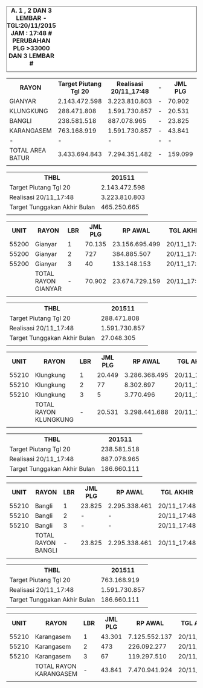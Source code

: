 <HTML>
<HEAD>
<META HTTP-EQUIV="Content-Type" CONTENT="text/html;charset=windows-1252">
<TITLE>MONITOR LEMBAR BILLMAN NOPEMBER 2015 - AREA BATUR</TITLE> 


</HEAD>
<BODY>
<TABLE BORDER=1 BGCOLOR=#ffffff CELLSPACING=0><FONT FACE="Segoe UI" COLOR=#000000><CAPTION><B>A. 1 , 2 DAN 3 LEMBAR  - TGL:20/11/2015 JAM : 17:48 # PERUBAHAN PLG >33000 DAN 3 LEMBAR #</B></CAPTION></FONT>

<table><tbody><tr><th>RAYON</th><th>Target Piutang Tgl 20</th><th>Realisasi 20/11_17:48</th><th>-</th><th> JML PLG </th><th> RP AWAL </th><th>TGL AKHIR</th><th>-</th><th> SISA PLG </th><th> SISA RP </th><th> - </th><th>LNS PLG</th><th>LNS RP</th><th>% LBR</th><th>% RP</th><th> - </th><th>TGL</th><th>-</th><th> PLG </th><th> RP </th><th> - </th><th>LNS PLG</th><th>LNS RP</th><th>% LBR</th><th>% RP</th><th> - </th><th>TGL</th><th>-</th><th> PLG </th><th> RP </th><th> - </th><th>LNS PLG</th><th>LNS RP</th><th>% LBR</th><th>% RP</th><th> - </th><th> TGL</th><th> </th><th> PLG </th><th> RP </th><th>SEGEL</th><th>DTNG</th><th>% LBR</th><th>% RP</th></tr><tr><td>GIANYAR</td><td> 2.143.472.598 </td><td> 3.223.810.803 </td><td>-</td><td> 70.902 </td><td> 23.674.729.159 </td><td> 20/11_17:48 </td><td> - </td><td> 12.244 </td><td> 2.716.971.926 </td><td> - </td><td> 1.974 </td><td> 506.838.877 </td><td>-82,73%</td><td>-88,52%</td><td> - </td><td> 20/11_13:50 </td><td> - </td><td> 14.218 </td><td> 3.223.810.803 </td><td> - </td><td> 6.743 </td><td> 2.016.039.155 </td><td>-79,95%</td><td>-86,38%</td><td> - </td><td> 20/11_06:45 </td><td> - </td><td> 20.961 </td><td> 5.239.849.958 </td><td> - </td><td> 608 </td><td> 613.278.705 </td><td>-79,95%</td><td>-86,38%</td><td> - </td><td> 19/11_19:20 </td><td> - </td><td> 21.569 </td><td> 5.853.128.663 </td><td> 13 </td><td> 46 </td><td>-69,58%</td><td>-75,28%</td></tr><tr><td>KLUNGKUNG</td><td>288.471.808</td><td>1.591.730.857</td><td>-</td><td> 20.531 </td><td> 3.298.441.688 </td><td> 20/11_17:48 </td><td> - </td><td> 3.749 </td><td> 413.233.329 </td><td> - </td><td> 462 </td><td> 91.553.183 </td><td>-81,74%</td><td>-87,47%</td><td> - </td><td> 20/11_13:50 </td><td> - </td><td> 4.211 </td><td> 504.786.512 </td><td> - </td><td> 1.767 </td><td> 341.523.844 </td><td>-79,49%</td><td>-84,70%</td><td> - </td><td> 20/11_06:45 </td><td> - </td><td> 5.978 </td><td> 846.310.356 </td><td> - </td><td> 76 </td><td> 37.203.077 </td><td>-70,88%</td><td>-74,34%</td><td> - </td><td> 19/11_19:20 </td><td> - </td><td> 6.054 </td><td> 883.513.433 </td><td> - </td><td> 2 </td><td>-70,51%</td><td>-73,21%</td></tr><tr><td>BANGLI</td><td>238.581.518</td><td>887.078.965</td><td>-</td><td> 23.825 </td><td> 2.295.338.461 </td><td> 20/11_17:48 </td><td> - </td><td> 4.544 </td><td> 355.504.928 </td><td> - </td><td> 2.248 </td><td> 133.272.377 </td><td>-80,93%</td><td>-84,51%</td><td> - </td><td> 20/11_13:50 </td><td> - </td><td> 6.792 </td><td> 488.777.305 </td><td> - </td><td> 3.431 </td><td> 398.301.660 </td><td>-71,49%</td><td>-78,71%</td><td> - </td><td> 20/11_06:45 </td><td> - </td><td> 10.223 </td><td> 887.078.965 </td><td> - </td><td> 471 </td><td> 65.339.168 </td><td>-57,09%</td><td>-61,35%</td><td> - </td><td> 19/11_19:20 </td><td> - </td><td> 10.694 </td><td> 952.418.133 </td><td> - </td><td> - </td><td>-55,11%</td><td>-58,51%</td></tr><tr><td>KARANGASEM</td><td>763.168.919</td><td>1.591.730.857</td><td>-</td><td> 43.841 </td><td> 7.470.941.924 </td><td> 20/11_17:48 </td><td> - </td><td> 9.478 </td><td> 1.217.387.615 </td><td> - </td><td> 1.114 </td><td> 374.343.242 </td><td>-78,38%</td><td>-83,71%</td><td> - </td><td> 20/11_13:50 </td><td> - </td><td> 10.592 </td><td> 1.591.730.857 </td><td> - </td><td> 5.705 </td><td> 854.090.979 </td><td>-75,84%</td><td>-78,69%</td><td> - </td><td> 20/11_06:45 </td><td> - </td><td> 16.297 </td><td> 2.445.821.836 </td><td> - </td><td> 817 </td><td> 184.282.138 </td><td>-62,83%</td><td>-67,26%</td><td> - </td><td> 19/11_19:20 </td><td> - </td><td> 17.114 </td><td> 2.630.103.974 </td><td> - </td><td> 5 </td><td>-60,96%</td><td>-64,80%</td></tr><tr><td>-</td><td>-</td><td>-</td><td>-</td><td>-</td><td>-</td><td>-</td><td>-</td><td>-</td><td>-</td><td>-</td><td> - </td><td>-</td><td>-</td><td>-</td><td>-</td><td>-</td><td>-</td><td>-</td><td>-</td><td>-</td><td>-</td><td>-</td><td>-</td><td>-</td><td>-</td><td>-</td><td>-</td><td>-</td><td>-</td><td>-</td><td>-</td><td>-</td><td>-</td><td>-</td><td>-</td><td>-</td><td>-</td><td>-</td><td>-</td><td>-</td><td>-</td><td>-</td><td>-</td></tr><tr><td>TOTAL AREA BATUR</td><td> 3.433.694.843 </td><td> 7.294.351.482 </td><td>-</td><td> 159.099 </td><td> 36.739.451.232 </td><td> 20/11_17:48 </td><td> - </td><td> 30.015 </td><td> 4.703.097.798 </td><td> - </td><td> 5.798 </td><td> 1.106.007.679 </td><td>-81,13%</td><td>-87,20%</td><td> - </td><td> 20/11_13:50 </td><td> - </td><td> 35.813 </td><td> 5.809.105.477 </td><td> - </td><td> 17.646 </td><td> 3.609.955.638 </td><td>-77,49%</td><td>-84,19%</td><td> - </td><td> 20/11_06:45 </td><td> - </td><td> 53.459 </td><td> 9.419.061.115 </td><td> - </td><td> 1.972 </td><td> 900.103.088 </td><td>-66,40%</td><td>-74,36%</td><td> - </td><td> - </td><td> - </td><td> 55.431 </td><td> 10.319.164.203 </td><td> 13 </td><td> 53 </td><td>-65,16%</td><td>-71,91%</td></tr><tr><td> </td><td> </td><td> </td><td> </td><td> </td><td> </td><td> </td><td> </td><td> </td><td> </td><td> </td><td> </td><td> </td><td> </td><td> </td><td> </td><td> </td><td> </td><td> </td><td> </td><td> </td><td> </td><td> </td><td> </td><td> </td><td> </td><td> </td><td> </td><td> </td><td> </td><td> </td><td> </td><td> </td><td> </td><td> </td><td> </td><td> </td><td> </td><td> </td><td> </td><td> </td><td> </td><td> </td><td> </td></tr></tbody></table>

<table><tbody><tr><th>THBL</th><th>201511</th></tr><tr><td>Target Piutang Tgl 20</td><td> 2.143.472.598 </td></tr><tr><td>Realisasi 20/11_17:48</td><td> 3.223.810.803 </td></tr><tr><td>Target Tunggakan Akhir Bulan</td><td> 465.250.665 </td></tr><tr><td> </td><td> </td></tr></tbody></table>

<table><tbody><tr><th>UNIT</th><th>RAYON</th><th>LBR</th><th> JML PLG </th><th> RP AWAL </th><th>TGL AKHIR</th><th>-</th><th> SISA PLG </th><th> SISA RP </th><th> - </th><th>LNS PLG</th><th>LNS RP</th><th>% LBR</th><th>% RP</th><th> - </th><th>TGL AKHIR</th><th>-</th><th> PLG </th><th> RP </th><th> - </th><th>LNS PLG</th><th>LNS RP</th><th>% LBR</th><th>% RP</th><th> - </th><th>TGL</th><th>-</th><th> PLG </th><th> RP </th><th> - </th><th>LNS PLG</th><th>LNS RP</th><th>% LBR</th><th>% RP</th><th> - </th><th> TGL</th><th> </th><th> PLG </th><th> RP </th><th>SEGEL</th><th>DTNG</th><th>% LBR</th><th>% RP</th></tr><tr><td>55200</td><td>Gianyar</td><td>1</td><td> 70.135 </td><td> 23.156.695.499 </td><td> 20/11_17:48 </td><td> 1 </td><td> 11.733 </td><td> 2.379.779.802 </td><td> - </td><td> 1.937 </td><td> 498.971.955 </td><td>-83%</td><td>-90%</td><td> - </td><td> 20/11_13:50 </td><td> 1 </td><td> 13.670 </td><td> 2.878.751.757 </td><td> - </td><td> 6.650 </td><td> 1.938.582.208 </td><td>-81%</td><td>-88%</td><td> - </td><td> 20/11_06:45 </td><td> 1 </td><td> 20.320 </td><td> 4.817.333.965 </td><td> - </td><td> 602 </td><td> 611.571.558 </td><td>-80,51%</td><td>-87,57%</td><td> - </td><td> 19/11_19:20 </td><td> 1 </td><td> 20.922 </td><td> 5.428.905.523 </td><td> - </td><td> - </td><td>-70,17%</td><td>-76,56%</td></tr><tr><td>55200</td><td>Gianyar</td><td>2</td><td> 727 </td><td> 384.885.507 </td><td> 20/11_17:48 </td><td> 2 </td><td> 483 </td><td> 259.024.522 </td><td> - </td><td> 34 </td><td> 7.540.508 </td><td>-34%</td><td>-33%</td><td> - </td><td> 20/11_13:50 </td><td> 2 </td><td> 517 </td><td> 266.565.030 </td><td> - </td><td> 91 </td><td> 73.307.337 </td><td>-29%</td><td>-31%</td><td> - </td><td> 20/11_06:45 </td><td> 2 </td><td> 608 </td><td> 339.872.367 </td><td> - </td><td> 6 </td><td> 1.707.147 </td><td>-28,89%</td><td>-30,74%</td><td> - </td><td> 19/11_19:20 </td><td> 2 </td><td> 614 </td><td> 341.579.514 </td><td> 13 </td><td> 46 </td><td>-15,54%</td><td>-11,25%</td></tr><tr><td>55200</td><td>Gianyar</td><td>3</td><td> 40 </td><td> 133.148.153 </td><td> 20/11_17:48 </td><td> 3 </td><td> 28 </td><td> 78.167.602 </td><td> - </td><td> 2 </td><td> 270.323 </td><td>-30%</td><td>-41%</td><td> - </td><td> 20/11_13:50 </td><td> 3 </td><td> 31 </td><td> 78.494.016 </td><td> - </td><td> 2 </td><td> 4.149.610 </td><td>-23%</td><td>-41%</td><td> - </td><td> 20/11_06:45 </td><td> 3 </td><td> 33 </td><td> 82.643.626 </td><td> - </td><td> - </td><td> - </td><td>-22,50%</td><td>-41,05%</td><td> - </td><td> 19/11_19:20 </td><td> 3 </td><td> 33 </td><td> 82.643.626 </td><td> - </td><td> - </td><td>-17,50%</td><td>-37,93%</td></tr><tr><td> </td><td>TOTAL RAYON GIANYAR</td><td>-</td><td> 70.902 </td><td> 23.674.729.159 </td><td> 20/11_17:48 </td><td> - </td><td> 12.244 </td><td> 2.716.971.926 </td><td> - </td><td> 1.973 </td><td> 506.782.786 </td><td>-83%</td><td>-89%</td><td> - </td><td> 20/11_13:50 </td><td> - </td><td> 14.218 </td><td> 3.223.810.803 </td><td> - </td><td> 6.743 </td><td> 2.016.039.155 </td><td>-80%</td><td>-86%</td><td> - </td><td> 20/11_06:45 </td><td> - </td><td> 20.961 </td><td> 5.239.849.958 </td><td> - </td><td> 608 </td><td> 613.278.705 </td><td>-79,95%</td><td>-86,38%</td><td> - </td><td> 19/11_19:20 </td><td> - </td><td> 21.569 </td><td> 5.853.128.663 </td><td> 13 </td><td> 46 </td><td>-69,58%</td><td>-75,28%</td></tr><tr><td> </td><td> </td><td> </td><td> </td><td> </td><td> </td><td> </td><td> </td><td> </td><td> </td><td> </td><td> </td><td> </td><td> </td><td> </td><td> </td><td> </td><td> </td><td> </td><td> </td><td> </td><td> </td><td> </td><td> </td><td> </td><td> </td><td> </td><td> </td><td> </td><td> </td><td> </td><td> </td><td> </td><td> </td><td> </td><td> </td><td> </td><td> </td><td> </td><td> </td><td> </td><td> </td><td> </td></tr></tbody></table>

<table><tbody><tr><th>THBL</th><th>201511</th></tr><tr><td>Target Piutang Tgl 20</td><td>288.471.808</td></tr><tr><td>Realisasi 20/11_17:48</td><td>1.591.730.857</td></tr><tr><td>Target Tunggakan Akhir Bulan</td><td>27.048.305</td></tr><tr><td> </td><td> </td></tr></tbody></table>

<table><tbody><tr><th>UNIT</th><th>RAYON</th><th>LBR</th><th> JML PLG </th><th> RP AWAL </th><th>TGL AKHIR</th><th>-</th><th> SISA PLG </th><th> SISA RP </th><th> - </th><th>LNS PLG</th><th>LNS RP</th><th>% LBR</th><th>% RP</th><th> - </th><th>TGL AKHIR</th><th>-</th><th> PLG </th><th> RP </th><th> - </th><th>LNS PLG</th><th>LNS RP</th><th>% LBR</th><th>% RP</th><th> - </th><th>TGL</th><th>-</th><th> PLG </th><th> RP </th><th> - </th><th>LNS PLG</th><th>LNS RP</th><th>% LBR</th><th>% RP</th><th> - </th><th> TGL</th><th> </th><th> PLG </th><th> RP </th><th>SEGEL</th><th>DTNG</th><th>% LBR</th><th>% RP</th></tr><tr><td>55210</td><td>Klungkung</td><td>1</td><td> 20.449 </td><td> 3.286.368.495 </td><td> 20/11_17:48 </td><td> 1 </td><td> 3.697 </td><td> 405.860.214 </td><td> - </td><td> 459 </td><td> 90.931.615 </td><td>-81,92%</td><td>-87,65%</td><td> - </td><td> 20/11_13:50 </td><td> 1 </td><td> 4.156 </td><td> 496.791.829 </td><td> - </td><td> 1.754 </td><td> 339.035.773 </td><td>-79,68%</td><td>-84,88%</td><td> - </td><td> 20/11_06:45 </td><td> 1 </td><td> 5.910 </td><td> 835.827.602 </td><td> - </td><td> 76 </td><td> 37.203.077 </td><td>-71,10%</td><td>-74,57%</td><td> - </td><td> 19/11_19:20 </td><td> 1 </td><td> 5.986 </td><td> 873.030.679 </td><td> - </td><td> - </td><td>-70,73%</td><td>-73,43%</td></tr><tr><td>55210</td><td>Klungkung</td><td>2</td><td> 77 </td><td> 8.302.697 </td><td> 20/11_17:48 </td><td> 2 </td><td> 48 </td><td> 5.217.744 </td><td> - </td><td> 3 </td><td> 499.361 </td><td>-37,66%</td><td>-37,16%</td><td> - </td><td> 20/11_13:50 </td><td> 2 </td><td> 51 </td><td> 5.717.105 </td><td> - </td><td> 12 </td><td> 995.153 </td><td>-33,77%</td><td>-31,14%</td><td> - </td><td> 20/11_06:45 </td><td> 2 </td><td> 63 </td><td> 6.712.258 </td><td> - </td><td> - </td><td> - </td><td>-18,18%</td><td>-19,16%</td><td> - </td><td> 19/11_19:20 </td><td> 2 </td><td> 63 </td><td> 6.712.258 </td><td> - </td><td> 2 </td><td>-18,18%</td><td>-19,16%</td></tr><tr><td>55210</td><td>Klungkung</td><td>3</td><td> 5 </td><td> 3.770.496 </td><td> 20/11_17:48 </td><td> 3 </td><td> 4 </td><td> 2.155.371 </td><td> - </td><td> - </td><td> 122.207 </td><td>-20,00%</td><td>-42,84%</td><td> - </td><td> 20/11_13:50 </td><td> 3 </td><td> 4 </td><td> 2.277.578 </td><td> - </td><td> 1 </td><td> 1.492.918 </td><td>-20,00%</td><td>-39,59%</td><td> - </td><td> 20/11_06:45 </td><td> 3 </td><td> 5 </td><td> 3.770.496 </td><td> - </td><td> - </td><td> - </td><td>0,00%</td><td>0,00%</td><td> - </td><td> 19/11_19:20 </td><td> 3 </td><td> 5 </td><td> 3.770.496 </td><td> - </td><td> - </td><td>0,00%</td><td>0,00%</td></tr><tr><td> </td><td>TOTAL RAYON KLUNGKUNG</td><td>-</td><td> 20.531 </td><td> 3.298.441.688 </td><td> 20/11_17:48 </td><td> - </td><td> 3.749 </td><td> 413.233.329 </td><td> - </td><td> 462 </td><td> 91.553.183 </td><td>-81,74%</td><td>-87,47%</td><td> - </td><td> 20/11_13:50 </td><td> - </td><td> 4.211 </td><td> 504.786.512 </td><td> - </td><td> 1.767 </td><td> 341.523.844 </td><td>-79,49%</td><td>-84,70%</td><td> - </td><td> 20/11_06:45 </td><td> - </td><td> 5.978 </td><td> 846.310.356 </td><td> - </td><td> 76 </td><td> 37.203.077 </td><td>-70,88%</td><td>-74,34%</td><td> - </td><td> 19/11_19:20 </td><td> - </td><td> 6.054 </td><td> 883.513.433 </td><td> - </td><td> 2 </td><td>-70,51%</td><td>-73,21%</td></tr><tr><td> </td><td> </td><td> </td><td> </td><td> </td><td> </td><td> </td><td> </td><td> </td><td> </td><td> </td><td> </td><td> </td><td> </td><td> </td><td> </td><td> </td><td> </td><td> </td><td> </td><td> </td><td> </td><td> </td><td> </td><td> </td><td> </td><td> </td><td> </td><td> </td><td> </td><td> </td><td> </td><td> </td><td> </td><td> </td><td> </td><td> </td><td> </td><td> </td><td> </td><td> </td><td> </td><td> </td></tr></tbody></table>

<table><tbody><tr><th>THBL</th><th>201511</th></tr><tr><td>Target Piutang Tgl 20</td><td>238.581.518</td></tr><tr><td>Realisasi 20/11_17:48</td><td>887.078.965</td></tr><tr><td>Target Tunggakan Akhir Bulan</td><td>186.660.111</td></tr><tr><td> </td><td> </td></tr></tbody></table>

<table><tbody><tr><th>UNIT</th><th>RAYON</th><th>LBR</th><th> JML PLG </th><th> RP AWAL </th><th>TGL AKHIR</th><th>-</th><th> SISA PLG </th><th> SISA RP </th><th> - </th><th>LNS PLG</th><th>LNS RP</th><th>% LBR</th><th>% RP</th><th> - </th><th>TGL AKHIR</th><th>-</th><th> SISA PLG </th><th> SISA RP </th><th> - </th><th>LNS PLG</th><th>LNS RP</th><th>% LBR</th><th>% RP</th><th> - </th><th>TGL AKHIR</th><th>-</th><th> SISA PLG </th><th> SISA RP </th><th> - </th><th>LNS PLG</th><th>LNS RP</th><th>% LBR</th><th>% RP</th><th> - </th><th> TGL</th><th> </th><th> PLG </th><th> RP </th><th>SEGEL</th><th>DTNG</th><th>% LBR</th><th>% RP</th></tr><tr><td>55210</td><td>Bangli</td><td>1</td><td> 23.825 </td><td> 2.295.338.461 </td><td> 20/11_17:48 </td><td> - </td><td> 4.544 </td><td> 355.504.928 </td><td> - </td><td> 2.248 </td><td> 133.272.377 </td><td>-80,93%</td><td>-84,51%</td><td> - </td><td> 20/11_13:50 </td><td> - </td><td> 6.792 </td><td> 488.777.305 </td><td> - </td><td> 3.431 </td><td> 398.301.660 </td><td>-71,49%</td><td>-78,71%</td><td> - </td><td> 20/11_06:45 </td><td> - </td><td> 10.223 </td><td> 887.078.965 </td><td> - </td><td> 471 </td><td> 65.339.168 </td><td>-57,09%</td><td>-61,35%</td><td> - </td><td> 19/11_19:20 </td><td> - </td><td> 10.694 </td><td> 952.418.133 </td><td> - </td><td> - </td><td>-55,11%</td><td>-58,51%</td></tr><tr><td>55210</td><td>Bangli</td><td>2</td><td> - </td><td> - </td><td> 20/11_17:48 </td><td> - </td><td> - </td><td> - </td><td> - </td><td> - </td><td> - </td><td>100,00%</td><td>100,00%</td><td> - </td><td> 20/11_13:50 </td><td> - </td><td> - </td><td> - </td><td> - </td><td> - </td><td> - </td><td>-100,00%</td><td>-100,00%</td><td> - </td><td> 20/11_06:45 </td><td> - </td><td> - </td><td> - </td><td> - </td><td> - </td><td> - </td><td>-100,00%</td><td>-100,00%</td><td> - </td><td> 19/11_19:20 </td><td> - </td><td> - </td><td> - </td><td> - </td><td> - </td><td>-100,00%</td><td>-100,00%</td></tr><tr><td>55210</td><td>Bangli</td><td>3</td><td> - </td><td> - </td><td> 20/11_17:48 </td><td> - </td><td> - </td><td> - </td><td> - </td><td> - </td><td> - </td><td>100,00%</td><td>100,00%</td><td> - </td><td> 20/11_13:50 </td><td> - </td><td> - </td><td> - </td><td> - </td><td> - </td><td> - </td><td>-100,00%</td><td>-100,00%</td><td> - </td><td> 20/11_06:45 </td><td> - </td><td> - </td><td> - </td><td> - </td><td> - </td><td> - </td><td>-100,00%</td><td>-100,00%</td><td> - </td><td> 19/11_19:20 </td><td> - </td><td> - </td><td> - </td><td> - </td><td> - </td><td>-100,00%</td><td>-100,00%</td></tr><tr><td> </td><td>TOTAL RAYON BANGLI</td><td>-</td><td> 23.825 </td><td> 2.295.338.461 </td><td> 20/11_17:48 </td><td> - </td><td> 4.544 </td><td> 355.504.928 </td><td> - </td><td> 2.248 </td><td> 133.272.377 </td><td>-80,93%</td><td>-84,51%</td><td> - </td><td> 20/11_13:50 </td><td> - </td><td> 6.792 </td><td> 488.777.305 </td><td> - </td><td> 3.431 </td><td> 398.301.660 </td><td>-71,49%</td><td>-78,71%</td><td> - </td><td> 20/11_06:45 </td><td> - </td><td> 10.223 </td><td> 887.078.965 </td><td> - </td><td> 471 </td><td> 65.339.168 </td><td>-57,09%</td><td>-61,35%</td><td> - </td><td> 19/11_19:20 </td><td> - </td><td> 10.694 </td><td> 952.418.133 </td><td> - </td><td> - </td><td>-55,11%</td><td>-58,51%</td></tr><tr><td> </td><td> </td><td> </td><td> </td><td> </td><td> </td><td> </td><td> </td><td> </td><td> </td><td> </td><td> </td><td> </td><td> </td><td> </td><td> </td><td> </td><td> </td><td> </td><td> </td><td> </td><td> </td><td> </td><td> </td><td> </td><td> </td><td> </td><td> </td><td> </td><td> </td><td> </td><td> </td><td> </td><td> </td><td> </td><td> </td><td> </td><td> </td><td> </td><td> </td><td> </td><td> </td><td> </td></tr></tbody></table>

<table><tbody><tr><th>THBL</th><th>201511</th></tr><tr><td>Target Piutang Tgl 20</td><td>763.168.919</td></tr><tr><td>Realisasi 20/11_17:48</td><td>1.591.730.857</td></tr><tr><td>Target Tunggakan Akhir Bulan</td><td>186.660.111</td></tr><tr><td> </td><td> </td></tr></tbody></table>

<table><tbody><tr><th>UNIT</th><th>RAYON</th><th>LBR</th><th> JML PLG </th><th> RP AWAL </th><th>TGL AKHIR</th><th>-</th><th> SISA PLG </th><th> SISA RP </th><th> - </th><th>LNS PLG</th><th>LNS RP</th><th>% LBR</th><th>% RP</th><th> - </th><th>TGL AKHIR</th><th>-</th><th> SISA PLG </th><th> SISA RP </th><th> - </th><th>LNS PLG</th><th>LNS RP</th><th>% LBR</th><th>% RP</th><th> - </th><th>TGL AKHIR</th><th>-</th><th> SISA PLG </th><th> SISA RP </th><th> - </th><th>LNS PLG</th><th>LNS RP</th><th>% LBR</th><th>% RP</th><th> - </th><th> TGL</th><th> </th><th> PLG </th><th> RP </th><th>SEGEL</th><th>DTNG</th><th>% LBR</th><th>% RP</th></tr><tr><td>55210</td><td>Karangasem</td><td>1</td><td> 43.301 </td><td> 7.125.552.137 </td><td> 20/11_17:48 </td><td> - </td><td> 9.181 </td><td> 931.094.184 </td><td> - </td><td> 1.059 </td><td> 357.909.026 </td><td>-78,80%</td><td>-86,93%</td><td> - </td><td> 20/11_13:50 </td><td> - </td><td> 10.240 </td><td> 1.289.003.210 </td><td> - </td><td> 5.615 </td><td> 835.548.753 </td><td>-76,35%</td><td>-81,91%</td><td> - </td><td> 20/11_06:45 </td><td> - </td><td> 15.855 </td><td> 2.124.551.963 </td><td> - </td><td> 806 </td><td> 182.791.910 </td><td>-63,38%</td><td>-70,18%</td><td> - </td><td> 19/11_19:20 </td><td> - </td><td> 16.661 </td><td> 2.307.343.873 </td><td> - </td><td> - </td><td>-61,52%</td><td>-67,62%</td></tr><tr><td>55210</td><td>Karangasem</td><td>2</td><td> 473 </td><td> 226.092.277 </td><td> 20/11_17:48 </td><td> - </td><td> 239 </td><td> 170.837.957 </td><td> - </td><td> 54 </td><td> 15.719.865 </td><td>-49,47%</td><td>-24,44%</td><td> - </td><td> 20/11_13:50 </td><td> - </td><td> 293 </td><td> 186.557.822 </td><td> - </td><td> 85 </td><td> 17.571.968 </td><td>-38,05%</td><td>-17,49%</td><td> - </td><td> 20/11_06:45 </td><td> - </td><td> 378 </td><td> 204.129.790 </td><td> - </td><td> 9 </td><td> 577.274 </td><td>-20,08%</td><td>-9,71%</td><td> - </td><td> 19/11_19:20 </td><td> - </td><td> 387 </td><td> 204.707.064 </td><td> - </td><td> 5 </td><td>-18,18%</td><td>-9,46%</td></tr><tr><td>55210</td><td>Karangasem</td><td>3</td><td> 67 </td><td> 119.297.510 </td><td> 20/11_17:48 </td><td> - </td><td> 58 </td><td> 115.455.474 </td><td> - </td><td> 1 </td><td> 714.351 </td><td>-13,43%</td><td>-3,22%</td><td> - </td><td> 20/11_13:50 </td><td> - </td><td> 59 </td><td> 116.169.825 </td><td> - </td><td> 5 </td><td> 970.258 </td><td>-11,94%</td><td>-2,62%</td><td> - </td><td> 20/11_06:45 </td><td> - </td><td> 64 </td><td> 117.140.083 </td><td> - </td><td> 2 </td><td> 912.954 </td><td>-4,48%</td><td>-1,81%</td><td> - </td><td> 19/11_19:20 </td><td> - </td><td> 66 </td><td> 118.053.037 </td><td> - </td><td> - </td><td>-1,49%</td><td>-1,04%</td></tr><tr><td> </td><td>TOTAL RAYON KARANGASEM</td><td>-</td><td> 43.841 </td><td> 7.470.941.924 </td><td> 20/11_17:48 </td><td> - </td><td> 9.478 </td><td> 1.217.387.615 </td><td> - </td><td> 1.114 </td><td> 374.343.242 </td><td>-78,38%</td><td>-83,71%</td><td> - </td><td> 20/11_13:50 </td><td> - </td><td> 10.592 </td><td> 1.591.730.857 </td><td> - </td><td> 5.705 </td><td> 854.090.979 </td><td>-75,84%</td><td>-78,69%</td><td> - </td><td> 20/11_06:45 </td><td> - </td><td> 16.297 </td><td> 2.445.821.836 </td><td> - </td><td> 817 </td><td> 184.282.138 </td><td>-62,83%</td><td>-67,26%</td><td> - </td><td> 19/11_19:20 </td><td> - </td><td> 17.114 </td><td> 2.630.103.974 </td><td> - </td><td> 5 </td><td>-60,96%</td><td>-64,80%</td></tr><tr><td> </td><td> </td><td> </td><td> </td><td> </td><td> </td><td> </td><td> </td><td> </td><td> </td><td> </td><td> </td><td> </td><td> </td><td> </td><td> </td><td> </td><td> </td><td> </td><td> </td><td> </td><td> </td><td> </td><td> </td><td> </td><td> </td><td> </td><td> </td><td> </td><td> </td><td> </td><td> </td><td> </td><td> </td><td> </td><td> </td><td> </td><td> </td><td> </td><td> </td><td> </td><td> </td><td> </td></tr></tbody></table>
<TFOOT></TFOOT>
</TABLE>
</BODY>
</HTML> 

